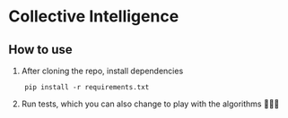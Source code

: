 # Collective Intelligence

## How to use

1. After cloning the repo, install dependencies

```
    pip install -r requirements.txt
```

2. Run tests, which you can also change to play with the algorithms 💁🏽‍♀️
